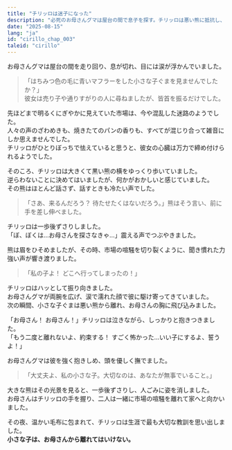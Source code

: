```yaml
---
title: "チリッロは迷子になった"
description: "必死のお母さんグマは屋台の間で息子を探す。チリッロは悪い熊に抵抗し、やがてお母さんに見つけられ、安堵と愛に満ちた抱擁に包まれる。"
date: "2025-08-15"
lang: "ja"
id: "cirillo_chap_003"
taleid: "cirillo"
---
```


お母さんグマは屋台の間を走り回り、息が切れ、目には涙が浮かんでいました。  
> 「はちみつ色の毛に青いマフラーをした小さな子ぐまを見ませんでしたか？」  
彼女は売り子や通りすがりの人に尋ねましたが、皆首を振るだけでした。

先ほどまで明るくにぎやかに見えていた市場は、今や混乱した迷路のようでした。  
人々の声のざわめきも、焼きたてのパンの香りも、すべてが混じり合って雑音にしか思えませんでした。  
チリッロがひとりぼっちで怯えていると思うと、彼女の心臓は万力で締め付けられるようでした。

そのころ、チリッロは大きくて黒い熊の横をゆっくり歩いていました。  
逆らわないことに決めてはいましたが、何かがおかしいと感じていました。  
その熊はほとんど話さず、話すときも冷たい声でした。

> 「さあ、来るんだろう？ 待たせたくはないだろう。」熊はそう言い、前に手を差し伸べました。

チリッロは一歩後ずさりしました。  
「ぼ、ぼくは…お母さんを探さなきゃ…」震える声でつぶやきました。

熊は眉をひそめましたが、その時、市場の喧騒を切り裂くように、聞き慣れた力強い声が響き渡りました。  
> 「私の子よ！ どこへ行ってしまったの！」

チリッロはハッとして振り向きました。  
お母さんグマが両腕を広げ、涙で濡れた顔で彼に駆け寄ってきていました。  
次の瞬間、小さな子ぐまは悪い熊から離れ、お母さんの胸に飛び込みました。

「お母さん！ お母さん！」チリッロは泣きながら、しっかりと抱きつきました。  
「もう二度と離れないよ、約束する！ すごく怖かった…いい子にするよ、誓うよ！」

お母さんグマは彼を強く抱きしめ、頭を優しく撫でました。  
> 「大丈夫よ、私の小さな子。大切なのは、あなたが無事でいること。」

大きな熊はその光景を見ると、一歩後ずさりし、人ごみに姿を消しました。  
お母さんはチリッロの手を握り、二人は一緒に市場の喧騒を離れて家へと向かいました。

その夜、温かい毛布に包まれて、チリッロは生涯で最も大切な教訓を思い出しました。  
**小さな子は、お母さんから離れてはいけない。**


